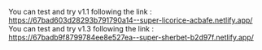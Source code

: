 You can test and try v1.1 following the link : https://67bad603d28293b791790a14--super-licorice-acbafe.netlify.app/  
You can test and try v1.3 following the link : https://67badb9f8799784ee8e527ea--super-sherbet-b2d97f.netlify.app/  

